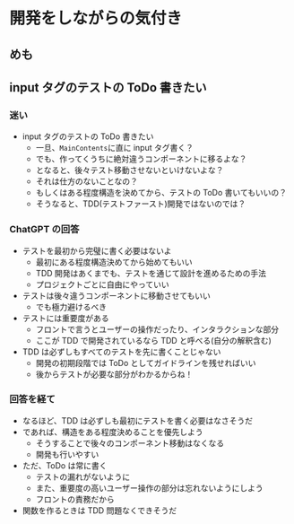 # 開発をしながらの気付き

## めも

## input タグのテストの ToDo 書きたい

### 迷い

- input タグのテストの ToDo 書きたい
  - 一旦、`MainContents`に直に input タグ書く？
  - でも、作ってくうちに絶対違うコンポーネントに移るよな？
  - となると、後々テスト移動させないといけないよな？
  - それは仕方のないことなの？
  - もしくはある程度構造を決めてから、テストの ToDo 書いてもいいの？
  - そうなると、TDD(テストファースト)開発ではないのでは？

### ChatGPT の回答

- テストを最初から完璧に書く必要はないよ
  - 最初にある程度構造決めてから始めてもいい
  - TDD 開発はあくまでも、テストを通じて設計を進めるための手法
  - プロジェクトごとに自由にやっていい
- テストは後々違うコンポーネントに移動させてもいい
  - でも極力避けるべき
- テストには重要度がある
  - フロントで言うとユーザーの操作だったり、インタラクションな部分
  - ここが TDD で開発されているなら TDD と呼べる(自分の解釈含む)
- TDD は必ずしもすべてのテストを先に書くことじゃない
  - 開発の初期段階では ToDo としてガイドラインを残せればいい
  - 後からテストが必要な部分がわかるからね！

### 回答を経て

- なるほど、TDD は必ずしも最初にテストを書く必要はなさそうだ
- であれば、構造をある程度決めることを優先しよう
  - そうすることで後々のコンポーネント移動はなくなる
  - 開発も行いやすい
- ただ、ToDo は常に書く
  - テストの漏れがないように
  - また、重要度の高いユーザー操作の部分は忘れないようにしよう
  - フロントの責務だから
- 関数を作るときは TDD 問題なくできそうだ
